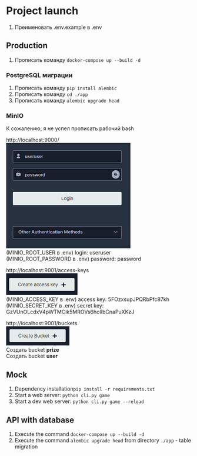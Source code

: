 

# Project launch

1. Преименовать .env.example в .env

## Production

1. Прописать команду `docker-compose up --build -d`
### PostgreSQL миграции
1. Прописать команду `pip install alembic`
2. Прописать команду `cd ./app`
3. Прописать команду `alembic upgrade head`
### MinIO

К сожалению, я не успел прописать рабочий bash

http://localhost:9000/ \
![img_1.png](docs/img_1.png)\
(MINIO_ROOT_USER в .env) login: useruser\
(MINIO_ROOT_PASSWORD в .env) password: password

http://localhost:9001/access-keys \
![img.png](docs/img.png)\
(MINIO_ACCESS_KEY в .env) access key: 5FOzxsupJPQRbPfc87kh \
(MINIO_SECRET_KEY в .env) secret key: GzVUnOLcdxV4pWTMCik5MROVs6hoIIbCnaPuXKzJ

http://localhost:9001/buckets \
![img_2.png](docs/img_2.png) \
Создать bucket **prize** \
Создать bucket **user**


## Mock
1. Dependency installation`pip install -r requirements.txt`
2. Start a web server: `python cli.py game`
3. Start a dev web server: `python cli.py game --reload`
## API with database 
1. Execute the command `docker-compose up --build -d` 
2. Execute the command `alembic upgrade head` from directory `./app` - table migration
